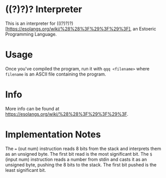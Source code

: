 # ((?)?)? Interpreter
This is an interpreter for (\(\(?\)?\)?)[https://esolangs.org/wiki/%28%28%3F%29%3F%29%3F], an Estoeric Programming Language.

# Usage
Once you've compiled the program, run it with `qqq <filename>` where `filename` is an ASCII file containing the program.

# Info
More info can be found at https://esolangs.org/wiki/%28%28%3F%29%3F%29%3F.

# Implementation Notes
The `=` (out num) instruction reads 8 bits from the stack and interprets them as an unsigned byte. The first bit read is the most significant bit.
The `$` (input num) instruction reads a number from stdin and casts it as an unsigned byte, pushing the 8 bits to the stack. The first bit pushed is the least significant bit.